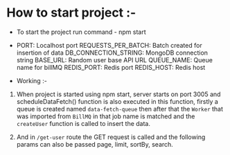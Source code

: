 # How to start project :-

- To start the project run command - npm start

- PORT: Localhost port
  REQUESTS_PER_BATCH: Batch created for insertion of data
  DB_CONNECTION_STRING: MongoDB connection string
  BASE_URL: Random user base API URL
  QUEUE_NAME: Queue name for billMQ
  REDIS_PORT: Redis port
  REDIS_HOST: Redis host

- Working :-

1. When project is started using npm start, server starts on port 3005 and scheduleDataFetch() function is also executed in this function, firstly a queue is created named `data-fetch-queue` then after that the `Worker` that was imported from `BillMQ` in that job name is matched and the `createUser` function is called to insert the data.

2. And in `/get-user` route the GET request is called and the following params can also be passed page, limit, sortBy, search.

